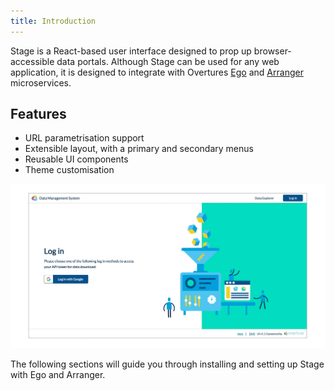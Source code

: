 ```yaml
---
title: Introduction
---
```


Stage is a React-based user interface designed to prop up browser-accessible data portals. Although Stage can be used for any web application, it is designed to integrate with Overtures <a href="/documentation/ego" target="_blank" rel="noopener noreferrer">Ego</a> and <a href="/documentation/arranger" target="_blank" rel="noopener noreferrer">Arranger</a> microservices.

## Features

- URL parametrisation support
- Extensible layout, with a primary and secondary menus
- Reusable UI components
- Theme customisation

![Entity](./assets/dmsuilogin.jpg 'Stage')

The following sections will guide you through installing and setting up Stage with Ego and Arranger.
